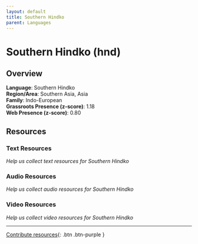 ```yaml
---
layout: default
title: Southern Hindko
parent: Languages
---
```


# Southern Hindko (hnd)

## Overview

**Language**: Southern Hindko  
**Region/Area**: Southern Asia, Asia  
**Family**: Indo-European  
**Grassroots Presence (z-score)**: 1.18  
**Web Presence (z-score)**: 0.80  

## Resources

### Text Resources
*Help us collect text resources for Southern Hindko*

### Audio Resources
*Help us collect audio resources for Southern Hindko*

### Video Resources
*Help us collect video resources for Southern Hindko*

---

[Contribute resources](https://forms.office.com/e/1SfLJx3u1r){: .btn .btn-purple }
